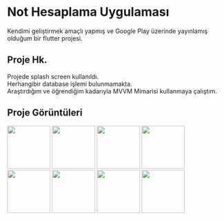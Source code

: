 # Not Hesaplama Uygulaması

Kendimi geliştirmek amaçlı yapmış ve Google Play üzerinde yayınlamış olduğum bir flutter projesi. 

## Proje Hk.
Projede splash screen kullanıldı.<br>
Herhangibir database işlemi bulunmamakta.<br>
Araştırdığım ve öğrendiğim kadarıyla MVVM Mimarisi kullanmaya çalıştım.

## Proje Görüntüleri

<p>
<img src="https://user-images.githubusercontent.com/94524411/209342943-6230e0d2-71e6-4a14-901c-d06ba80f3844.png" width=100>
<img src="https://user-images.githubusercontent.com/94524411/209342940-19352710-7882-4e31-bb71-902a424a8586.png" width=100>
<img src="https://user-images.githubusercontent.com/94524411/209342903-4c462a33-d8e3-4f2d-a086-1aaea3154aef.png" width=100>
<img src="https://user-images.githubusercontent.com/94524411/209342949-a24a26d3-9388-4d38-bc00-36ced23a8dde.png" width=100>
<img src="https://user-images.githubusercontent.com/94524411/209342946-e81b3d20-e744-424e-8bf8-24a980f12413.png" width=100>
<img src="https://user-images.githubusercontent.com/94524411/209342952-201bee37-c88d-420b-81bd-3a4570480d44.png" width=100>
<img src="https://user-images.githubusercontent.com/94524411/209342955-e3f623fb-1538-4f04-b090-6d31e0a00565.png" width=100>
<img src="https://user-images.githubusercontent.com/94524411/209342956-e2574dc6-ebaa-4918-b10b-287c49ae45df.png" width=100>
</p>

